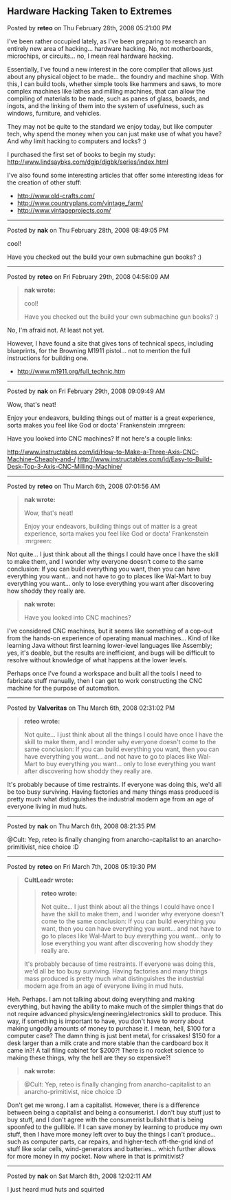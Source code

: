 ## Hardware Hacking Taken to Extremes
Posted by **reteo** on Thu February 28th, 2008 05:21:00 PM

I've been rather occupied lately, as I've been preparing to research an entirely
new area of hacking... hardware hacking.  No, not motherboards, microchips, or
circuits... no, I mean real hardware hacking.

Essentially, I've found a new interest in the core compiler that allows just
about any physical object to be made... the foundry and machine shop.  With
this, I can build tools, whether simple tools like hammers and saws, to more
complex machines like lathes and milling machines, that can allow the compiling
of materials to be made, such as panes of glass, boards, and ingots, and the
linking of them into the system of usefulness, such as windows, furniture, and
vehicles.

They may not be quite to the standard we enjoy today, but like computer tech,
why spend the money when you can just make use of what you have?  And why limit
hacking to computers and locks? :)

I purchased the first set of books to begin my study:
<http://www.lindsaybks.com/dgjp/djgbk/series/index.html>

I've also found some interesting articles that offer some interesting ideas for
the creation of other stuff:

  * <http://www.old-crafts.com/>
  * <http://www.countryplans.com/vintage_farm/>
  * <http://www.vintageprojects.com/>

--------------------------------------------------------------------------------

Posted by **nak** on Thu February 28th, 2008 08:49:05 PM

cool!

Have you checked out the build your own submachine gun books? :)

--------------------------------------------------------------------------------

Posted by **reteo** on Fri February 29th, 2008 04:56:09 AM

> **nak wrote:**
>
> cool!
>
> Have you checked out the build your own submachine gun books? :)

No, I'm afraid not.  At least not yet.

However, I have found a site that gives tons of technical specs, including
blueprints, for the Browning M1911 pistol... not to mention the full
instructions for building one.

  * <http://www.m1911.org/full_technic.htm>

--------------------------------------------------------------------------------

Posted by **nak** on Fri February 29th, 2008 09:09:49 AM

Wow, that's neat!

Enjoy your endeavors, building things out of matter is a great experience, sorta
makes you feel like God or docta' Frankenstein :mrgreen:

Have you looked into CNC machines?  If not here's a couple links:

<http://www.instructables.com/id/How-to-Make-a-Three-Axis-CNC-Machine-Cheaply-and-/>
<http://www.instructables.com/id/Easy-to-Build-Desk-Top-3-Axis-CNC-Milling-Machine/>

--------------------------------------------------------------------------------

Posted by **reteo** on Thu March 6th, 2008 07:01:56 AM

> **nak wrote:**
>
> Wow, that's neat!
>
> Enjoy your endeavors, building things out of matter is a great experience,
> sorta makes you feel like God or docta' Frankenstein :mrgreen:

Not quite... I just think about all the things I could have once I have the
skill to make them, and I wonder why everyone doesn't come to the same
conclusion: If you can build everything you want, then you can have everything
you want... and not have to go to places like Wal-Mart to buy everything you
want... only to lose everything you want after discovering how shoddy they
really are.

> **nak wrote:**
>
> Have you looked into CNC machines?

I've considered CNC machines, but it seems like something of a cop-out from the
hands-on experience of operating manual machines... Kind of like learning Java
without first learning lower-level languages like Assembly; yes, it's doable,
but the results are inefficient, and bugs will be difficult to resolve without
knowledge of what happens at the lower levels.

Perhaps once I've found a workspace and built all the tools I need to fabricate
stuff manually, then I can get to work constructing the CNC machine for the
purpose of automation.

--------------------------------------------------------------------------------

Posted by **Valveritas** on Thu March 6th, 2008 02:31:02 PM

> **reteo wrote:**
>
>
> Not quite... I just think about all the things I could have once I have the
> skill to make them, and I wonder why everyone doesn't come to the same
> conclusion: If you can build everything you want, then you can have everything
> you want... and not have to go to places like Wal-Mart to buy everything you
> want... only to lose everything you want after discovering how shoddy they
> really are.

It's probably because of time restraints. If everyone was doing this, we'd all
be too busy surviving. Having factories and many things mass produced is pretty
much what distinguishes the industrial modern age from an age of everyone living
in mud huts.

--------------------------------------------------------------------------------

Posted by **nak** on Thu March 6th, 2008 08:21:35 PM

@Cult: Yep, reteo is finally changing from anarcho-capitalist to an
anarcho-primitivist, nice choice :D

--------------------------------------------------------------------------------

Posted by **reteo** on Fri March 7th, 2008 05:19:30 PM

> **CultLeadr wrote:**
>
> > **reteo wrote:**
> >
> > Not quite... I just think about all the things I could have once I have the
> > skill to make them, and I wonder why everyone doesn't come to the same
> > conclusion: If you can build everything you want, then you can have
> > everything you want... and not have to go to places like Wal-Mart to buy
> > everything you want... only to lose everything you want after discovering
> > how shoddy they really are.
>
> It's probably because of time restraints.  If everyone was doing this, we'd
> all be too busy surviving.   Having factories and many things mass produced is
> pretty much what distinguishes the industrial modern age from an age of
> everyone living in mud huts.

Heh. Perhaps. I am not talking about doing everything and making everything, but
having the ability to make much of the simpler things that do not require
advanced physics/engineering/electronics skill to produce.  This way, if
something is important to have, you don't have to worry about making ungodly
amounts of money to purchase it.  I mean, hell, $100 for a computer case?  The
damn thing is just bent metal, for crissakes!  $150 for a desk larger than a
milk crate and more stable than the cardboard box it came in?!  A tall filing
cabinet for $200?! There is no rocket science to making these things, why the
hell are they so expensive?!

> **nak wrote:**

> @Cult: Yep, reteo is finally changing from anarcho-capitalist to an
> anarcho-primitivist, nice choice :D

Don't get me wrong.  I am a capitalist.  However, there is a difference between
being a capitalist and being a consumerist.  I don't buy stuff just to buy
stuff, and I don't agree with the consumerist bullshit that is being spoonfed to
the gullible.  If I can save money by learning to produce my own stuff, then I
have more money left over to buy the things I can't produce... such as computer
parts, car repairs, and higher-tech off-the-grid kind of stuff like solar cells,
wind-generators and batteries... which further allows for more money in my
pocket.  Now where in that is primitivist?

--------------------------------------------------------------------------------

Posted by **nak** on Sat March 8th, 2008 12:02:11 AM

I just heard mud huts and squirted

